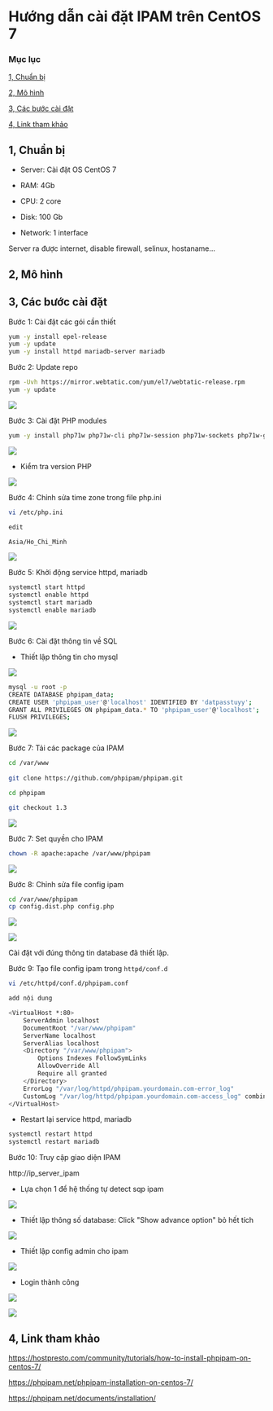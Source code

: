 # Hướng dẫn cài đặt IPAM trên CentOS 7

### Mục lục

[1, Chuẩn bị](#chuanbi)

[2, Mô hình](#mohinh)

[3, Các bước cài đặt](#setup)

[4, Link tham khảo](#thamkhao)

<a name="chuanbi"></a>
## 1, Chuẩn bị

- Server: Cài đặt OS CentOS 7

- RAM: 4Gb

- CPU: 2 core

- Disk: 100 Gb

- Network: 1 interface

Server ra được internet, disable firewall, selinux, hostaname...


<a name="mohinh"></a>
## 2, Mô hình


<a name="setup"></a>
## 3, Các bước cài đặt

Bước 1: Cài đặt các gói cần thiết

```sh
yum -y install epel-release
yum -y update
yum -y install httpd mariadb-server mariadb
```

Bước 2: Update repo

```sh
rpm -Uvh https://mirror.webtatic.com/yum/el7/webtatic-release.rpm
yum -y update
```

![](../images/imageformart/Screenshot_51.png)

Bước 3: Cài đặt PHP modules

```sh
yum -y install php71w php71w-cli php71w-session php71w-sockets php71w-gmp php71w-mcrypt php71w-simplexml php71w-json php71w-gettext php71w-filter php71w-pcntl php71w-mbstring php71w-gd php71w-common php71w-ldap php71w-pdo php71w-pear php71w-snmp php71w-xml php71w-mysql git
```

![](../images/imageformart/Screenshot_52.png)


- Kiểm tra version PHP

![](../images/imageformart/Screenshot_53.png)

Bước 4: Chỉnh sửa time zone trong file php.ini


```sh
vi /etc/php.ini

edit 

Asia/Ho_Chi_Minh

```

![](../images/imageformart/Screenshot_54.png)

Bước 5: Khởi động service httpd, mariadb

```sh
systemctl start httpd
systemctl enable httpd
systemctl start mariadb
systemctl enable mariadb
```

![](../images/imageformart/Screenshot_55.png)

Bước 6: Cài đặt thông tin về SQL

- Thiết lập thông tin cho mysql

![](../images/imageformart/Screenshot_56.png)

```sh
mysql -u root -p
CREATE DATABASE phpipam_data;
CREATE USER 'phpipam_user'@'localhost' IDENTIFIED BY 'datpasstuyy';
GRANT ALL PRIVILEGES ON phpipam_data.* TO 'phpipam_user'@'localhost';
FLUSH PRIVILEGES;
```
![](../images/imageformart/Screenshot_58.png)

Bước 7: Tải các package của IPAM


```sh
cd /var/www
 
git clone https://github.com/phpipam/phpipam.git 

cd phpipam

git checkout 1.3
```

![](../images/imageformart/Screenshot_59.png)

Bước 7: Set quyền cho IPAM

```sh
chown -R apache:apache /var/www/phpipam
```
![](../images/imageformart/Screenshot_60.png)

Bước 8: Chỉnh sửa file config ipam

```sh
cd /var/www/phpipam 
cp config.dist.php config.php
```

![](../images/imageformart/Screenshot_61.png)

![](../images/imageformart/Screenshot_62.png)

Cài đặt với đúng thông tin database đã thiết lập.


Bước 9: Tạo file config ipam trong `httpd/conf.d`

```sh
vi /etc/httpd/conf.d/phpipam.conf

add nội dung

<VirtualHost *:80>
    ServerAdmin localhost
    DocumentRoot "/var/www/phpipam"
    ServerName localhost
    ServerAlias localhost
    <Directory "/var/www/phpipam">
        Options Indexes FollowSymLinks
        AllowOverride All
        Require all granted
    </Directory>
    ErrorLog "/var/log/httpd/phpipam.yourdomain.com-error_log"
    CustomLog "/var/log/httpd/phpipam.yourdomain.com-access_log" combined
</VirtualHost>

```

- Restart lại service httpd, mariadb

```sh
systemctl restart httpd
systemctl restart mariadb
```

Bước 10: Truy cập giao diện IPAM

http://ip_server_ipam

- Lựa chọn 1 để hệ thống tự detect sqp ipam

![](../images/imageformart/Screenshot_63.png)

- Thiết lập thông số database: Click "Show advance option" bỏ hết tích

![](../images/imageformart/Screenshot_64.png)

- Thiết lập config admin cho ipam

![](../images/imageformart/Screenshot_66.png)

- Login thành công

![](../images/imageformart/Screenshot_67.png)

![](../images/imageformart/Screenshot_68.png)

<a name="thamkhao"></a>
## 4, Link tham khảo

https://hostpresto.com/community/tutorials/how-to-install-phpipam-on-centos-7/

https://phpipam.net/phpipam-installation-on-centos-7/

https://phpipam.net/documents/installation/










